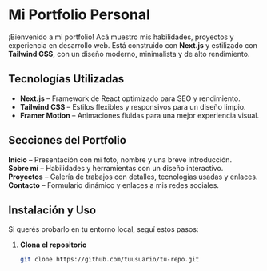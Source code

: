 # Mi Portfolio Personal  

¡Bienvenido a mi portfolio! Acá muestro mis habilidades, proyectos y experiencia en desarrollo web. Está construido con **Next.js** y estilizado con **Tailwind CSS**, con un diseño moderno, minimalista y de alto rendimiento.  

## Tecnologías Utilizadas  

- **Next.js** – Framework de React optimizado para SEO y rendimiento.  
- **Tailwind CSS** – Estilos flexibles y responsivos para un diseño limpio.  
- **Framer Motion** – Animaciones fluidas para una mejor experiencia visual.   

## Secciones del Portfolio  

**Inicio** – Presentación con mi foto, nombre y una breve introducción.  
**Sobre mí** – Habilidades y herramientas con un diseño interactivo.  
**Proyectos** – Galería de trabajos con detalles, tecnologías usadas y enlaces.  
**Contacto** – Formulario dinámico y enlaces a mis redes sociales.  

## Instalación y Uso  

Si querés probarlo en tu entorno local, seguí estos pasos:  

1. **Clona el repositorio**  
   ```bash
   git clone https://github.com/tuusuario/tu-repo.git
